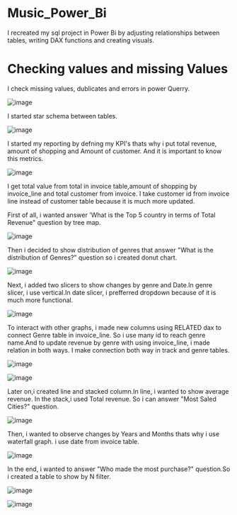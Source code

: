 # Music_Power_Bi
I recreated my sql project in Power Bi by adjusting relationships between tables, writing DAX functions and creating visuals.


# Checking values and missing Values

I check missing values, dublicates and errors in power Querry.

![image](https://github.com/user-attachments/assets/c96fab15-96f0-4309-834d-51c67fa0e46e)


I started  star schema between tables.

![image](https://github.com/user-attachments/assets/969640f1-74cd-46fb-8995-7ceb91db437c)

I started my reporting by defning my KPI's thats why i put total revenue, amount of shopping and Amount of customer.
And it is important to know this metrics.

![image](https://github.com/user-attachments/assets/2f6341f4-07c7-44c3-af41-7eb4a4e922d1)

I get total value from total in invoice table,amount of shopping by invoice_line and total customer from invoice.
I take customer id from invoice line instead of customer table because it is much more updated.

First of all, i wanted answer 'What is the Top 5 country in terms of Total Revenue" question by tree map.

![image](https://github.com/user-attachments/assets/8b7abc1f-d2ca-4340-aa27-6aa0c8dcb97a)

Then i decided to show distribution of genres that answer "What is the distribution of Genres?" question so i created donut chart.

![image](https://github.com/user-attachments/assets/be66a8f9-7b76-497f-a0e3-a93f8dae4478)

Next, i added two slicers to show changes by genre and Date.In genre slicer, i use vertical.In date slicer, i prefferred dropdown because of it is much more functional.

![image](https://github.com/user-attachments/assets/33132b8b-5af9-4347-a0c4-071737b910c6)

To interact with other graphs, i made new columns using RELATED dax to connect Genre table in invoice_line.
So i use many id to reach genre name.And to update revenue by genre with using invoice_line, i made relation in both ways.
I make connection both way in track and genre tables.

![image](https://github.com/user-attachments/assets/4f541880-456d-4cb3-a2cd-7f7ab32c13f5)

![image](https://github.com/user-attachments/assets/8c4b968b-76b3-4b5a-a228-ef2ce668a7b6)

Later on,i created line and stacked column.In line, i wanted to show average revenue. In the stack,i used Total revenue.
So i can answer "Most Saled Cities?"  question.

![image](https://github.com/user-attachments/assets/1d603ae5-ff7f-4a24-a2a5-0ea3e4f483b4)


Then, i wanted to observe changes by Years and Months thats why i use waterfall graph. i use date from invoice table.

![image](https://github.com/user-attachments/assets/6534cc8d-7a82-4234-8206-8e443f715f01)

In the end, i wanted to answer "Who made the most purchase?" question.So i created a table to show by N filter.

![image](https://github.com/user-attachments/assets/808512e5-c605-414a-9119-1af8727d01cb)

![image](https://github.com/user-attachments/assets/b3d19d8b-bdc0-4f99-8177-3e9c4405da9a)


